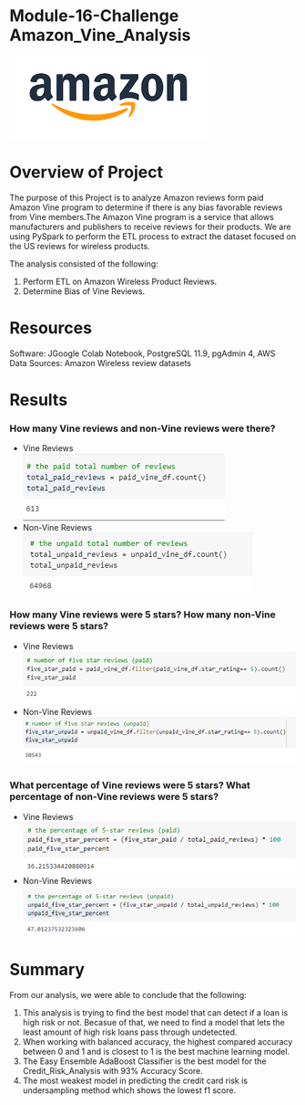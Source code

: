 # Module-16-Challenge  Amazon_Vine_Analysis
![Vine_reviews](/Image/download.png)
# Overview of Project #
The purpose of this Project is to analyze Amazon reviews form paid Amazon Vine program to determine if there is any bias favorable reviews from Vine members.The Amazon Vine program is a service that allows manufacturers and publishers to receive reviews for their products. We are using PySpark to perform the ETL process to extract the dataset focused on the US reviews for wireless products. 

The analysis consisted of the following:
1. Perform ETL on Amazon Wireless Product Reviews.
2. Determine Bias of Vine Reviews.

# Resources #
Software: JGoogle Colab Notebook, PostgreSQL 11.9, pgAdmin 4, AWS<br>
Data Sources: Amazon Wireless review datasets

# Results #
### How many Vine reviews and non-Vine reviews were there? ###
- Vine Reviews<br>
![Vine_reviews](/Image/Vine_reviews.png)
- Non-Vine Reviews<br>
![Non-Vine_reviews](/Image/Non-Vine_reviews.png)
### How many Vine reviews were 5 stars? How many non-Vine reviews were 5 stars? ###
- Vine Reviews<br>
![Vine_reviews](/Image/five_star_paid.png)
- Non-Vine Reviews<br>
![Non-Vine_reviews](/Image/five_star_unpaid.png)
### What percentage of Vine reviews were 5 stars? What percentage of non-Vine reviews were 5 stars? ###
- Vine Reviews<br>
![Vine_reviews](/Image/paid_five_star_percent.png)
- Non-Vine Reviews<br>
![Non-Vine_reviews](/Image/unpaid_five_star_percent.png)

# Summary #
From our analysis, we were able to conclude that the following:
1. This analysis is trying to find the best model that can detect if a loan is high risk or not. Becasue of that, we need to find a model that lets the least amount of high risk loans pass through undetected.
2. When working with balanced accuracy, the highest compared accuracy between 0 and 1 and is closest to 1 is the best machine learning model.
3. The Easy Ensemble AdaBoost Classifier is the best model for the Credit_Risk_Analysis with 93% Accuracy Score.
4. The most weakest model in predicting the credit card risk is undersampling method which shows the lowest f1 score.

